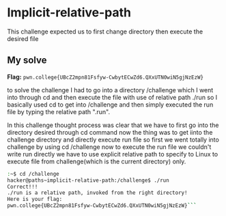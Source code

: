 # Implicit-relative-path

This challenge expected us to first change directory then execute the desired file 

## My solve
**Flag:** `pwn.college{UBcZ2mpn81Fsfyw-CwbytECwZd6.QXxUTN0wiN5gjNzEzW}`

to solve the challenge I had to go into a directory /challenge which I went into through cd and then execute the file with use of relative path ./run so I basically used cd to get
into /challenge and then simply executed the run file by typing the relative path ".run". 

In this challenge thought process was clear that we have to first go into the directory desired through cd command now the thing was to get iinto the challenge directory and directly execute run file so first we went totally into challenge by using cd /challenge now to execute the run file we couldn't write run directly we have to use explicit relative path to specify to Linux to execute file from challenge(which is the current directory) only.


```bash
:~$ cd /challenge
hacker@paths~implicit-relative-path:/challenge$ ./run
Correct!!!
./run is a relative path, invoked from the right directory!
Here is your flag:
pwn.college{UBcZ2mpn81Fsfyw-CwbytECwZd6.QXxUTN0wiN5gjNzEzW}```
